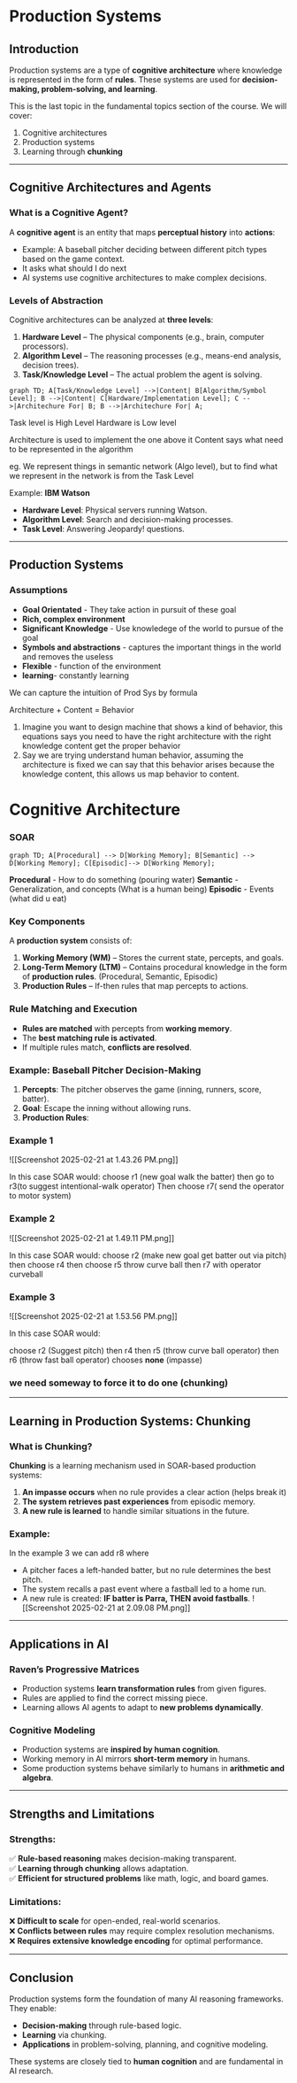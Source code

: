 # Production Systems

## Introduction
Production systems are a type of **cognitive architecture** where knowledge is represented in the form of **rules**. These systems are used for **decision-making, problem-solving, and learning**.

This is the last topic in the fundamental topics section of the course. We will cover:
1. Cognitive architectures
2. Production systems
3. Learning through **chunking**

---

## Cognitive Architectures and Agents
### What is a Cognitive Agent?
A **cognitive agent** is an entity that maps **perceptual history** into **actions**:
- Example: A baseball pitcher deciding between different pitch types based on the game context.
- It asks what should I do next
- AI systems use cognitive architectures to make complex decisions.

### Levels of Abstraction
Cognitive architectures can be analyzed at **three levels**:
1. **Hardware Level** – The physical components (e.g., brain, computer processors).
2. **Algorithm Level** – The reasoning processes (e.g., means-end analysis, decision trees).
3. **Task/Knowledge Level** – The actual problem the agent is solving.

```mermaid  
graph TD; A[Task/Knowledge Level] -->|Content| B[Algorithm/Symbol Level]; B -->|Content| C[Hardware/Implementation Level]; C -->|Architechure For| B; B -->|Architechure For| A;
```
Task level is High Level 
Hardware is Low level

Architecture is used to implement the one above it
Content says what need to be represented in the algorithm 

eg. We represent things in semantic network (Algo level), but to find what we represent in the network is from the Task Level

Example: **IBM Watson**
- **Hardware Level**: Physical servers running Watson.
- **Algorithm Level**: Search and decision-making processes.
- **Task Level**: Answering Jeopardy! questions.

---

## Production Systems

### Assumptions
- **Goal Orientated** - They take action in pursuit of these goal
- **Rich, complex environment** 
- **Significant Knowledge** - Use knowledege of the world to pursue of the goal
- **Symbols and abstractions** - captures the important things in the world and removes the useless 
- **Flexible** - function of the environment
- **learning**- constantly learning

We can capture the intuition of Prod Sys by formula

Architecture + Content = Behavior

1. Imagine you want to design machine that shows a kind of behavior, this equations says you need to have the right architecture with the right knowledge content get the proper behavior 
2. Say we are trying understand human behavior, assuming the architecture is fixed we can say that this behavior arises because the knowledge content, this allows us map behavior to content. 

# Cognitive Architecture 
### SOAR 

```mermaid  
graph TD; A[Procedural] --> D[Working Memory]; B[Semantic] --> D[Working Memory]; C[Episodic]--> D[Working Memory];
```


**Procedural** - How to do something (pouring water)
**Semantic** - Generalization, and concepts (What is a human being)
**Episodic** - Events (what did u eat)

### Key Components
A **production system** consists of:
1. **Working Memory (WM)** – Stores the current state, percepts, and goals.
2. **Long-Term Memory (LTM)** – Contains procedural knowledge in the form of **production rules**. (Procedural, Semantic, Episodic)
3. **Production Rules** – If-then rules that map percepts to actions.

### Rule Matching and Execution
- **Rules are matched** with percepts from **working memory**.
- The **best matching rule is activated**.
- If multiple rules match, **conflicts are resolved**.

### Example: Baseball Pitcher Decision-Making
1. **Percepts**: The pitcher observes the game (inning, runners, score, batter).
2. **Goal**: Escape the inning without allowing runs.
3. **Production Rules**:

### Example 1
![[Screenshot 2025-02-21 at 1.43.26 PM.png]]

In this case SOAR would:
choose r1 (new goal walk the batter)
then go to r3(to suggest intentional-walk operator)
Then choose r7( send the operator to motor system)


### Example 2
![[Screenshot 2025-02-21 at 1.49.11 PM.png]]

In this case SOAR would:
choose r2 (make new goal get batter out via pitch)
then choose r4
then choose r5 throw curve ball
then r7 with operator curveball 


### Example 3

![[Screenshot 2025-02-21 at 1.53.56 PM.png]]

In this case SOAR would:

choose r2 (Suggest pitch)
then r4
then r5 (throw curve ball operator)
then r6 (throw fast ball operator)
chooses **none** (impasse)

### we need someway to force it to do one (chunking)
---

## Learning in Production Systems: Chunking
### What is Chunking?
**Chunking** is a learning mechanism used in SOAR-based production systems:
1. **An impasse occurs** when no rule provides a clear action (helps break it)
2. **The system retrieves past experiences** from episodic memory.
3. **A new rule is learned** to handle similar situations in the future.

### Example:
In the example 3 we can add r8 where
- A pitcher faces a left-handed batter, but no rule determines the best pitch.
- The system recalls a past event where a fastball led to a home run.
- A new rule is created: **IF batter is Parra, THEN avoid fastballs**.
 ![[Screenshot 2025-02-21 at 2.09.08 PM.png]]

---

## Applications in AI
### **Raven’s Progressive Matrices**
- Production systems **learn transformation rules** from given figures.
- Rules are applied to find the correct missing piece.
- Learning allows AI agents to adapt to **new problems dynamically**.

### **Cognitive Modeling**
- Production systems are **inspired by human cognition**.
- Working memory in AI mirrors **short-term memory** in humans.
- Some production systems behave similarly to humans in **arithmetic and algebra**.

---

## Strengths and Limitations
### Strengths:
✅ **Rule-based reasoning** makes decision-making transparent.  
✅ **Learning through chunking** allows adaptation.  
✅ **Efficient for structured problems** like math, logic, and board games.  

### Limitations:
❌ **Difficult to scale** for open-ended, real-world scenarios.  
❌ **Conflicts between rules** may require complex resolution mechanisms.  
❌ **Requires extensive knowledge encoding** for optimal performance.  

---

## Conclusion
Production systems form the foundation of many AI reasoning frameworks. They enable:
- **Decision-making** through rule-based logic.
- **Learning** via chunking.
- **Applications** in problem-solving, planning, and cognitive modeling.

These systems are closely tied to **human cognition** and are fundamental in AI research.

